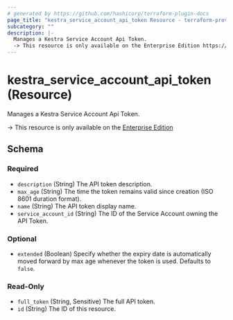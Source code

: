 ```yaml
---
# generated by https://github.com/hashicorp/terraform-plugin-docs
page_title: "kestra_service_account_api_token Resource - terraform-provider-kestra"
subcategory: ""
description: |-
  Manages a Kestra Service Account Api Token.
  -> This resource is only available on the Enterprise Edition https://kestra.io/enterprise
---
```


# kestra_service_account_api_token (Resource)

Manages a Kestra Service Account Api Token.

-> This resource is only available on the [Enterprise Edition](https://kestra.io/enterprise)



<!-- schema generated by tfplugindocs -->
## Schema

### Required

- `description` (String) The API token description.
- `max_age` (String) The time the token remains valid since creation (ISO 8601 duration format).
- `name` (String) The API token display name.
- `service_account_id` (String) The ID of the Service Account owning the API Token.

### Optional

- `extended` (Boolean) Specify whether the expiry date is automatically moved forward by max age whenever the token is used. Defaults to `false`.

### Read-Only

- `full_token` (String, Sensitive) The full API token.
- `id` (String) The ID of this resource.
